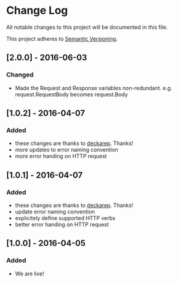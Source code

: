 # Change Log
All notable changes to this project will be documented in this file.

This project adheres to [Semantic Versioning](http://semver.org/).

## [2.0.0] - 2016-06-03
### Changed
- Made the Request and Response variables non-redundant. e.g. request.RequestBody becomes request.Body

## [1.0.2] - 2016-04-07
### Added
- these changes are thanks to [deckarep](https://github.com/deckarep). Thanks!
- more updates to error naming convention
- more error handing on HTTP request

## [1.0.1] - 2016-04-07
### Added
- these changes are thanks to [deckarep](https://github.com/deckarep). Thanks!
- update error naming convention
- explicitely define supported HTTP verbs
- better error handing on HTTP request

## [1.0.0] - 2016-04-05
### Added
- We are live!
